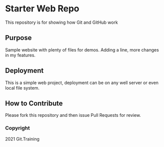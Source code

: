 # Starter Web Repo

This repository is for showing how Git and GitHub work

## Purpose

Sample website with plenty of files for demos. Adding a line, more changes in my features.

## Deployment

This is a simple web project, deployment can be on any well server or even local file system.

## How to Contribute

Please fork this repository and then issue Pull Requests for review.

### Copyright
2021 Git.Training